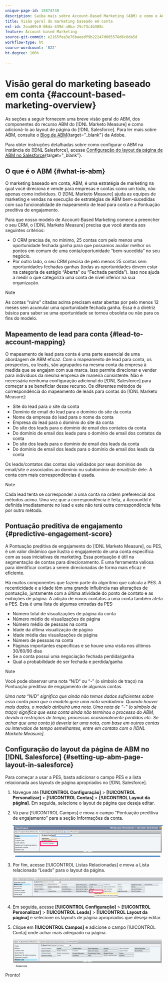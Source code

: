 ```yaml
---
unique-page-id: 18874730
description: Saiba mais sobre Account-Based Marketing (ABM) e como o Adobe Marketo Measure ajuda as equipes de marketing e vendas a executarem estratégias de ABM bem-sucedidas.
title: Visão geral do marketing baseado em conta
exl-id: 2ead69c0-66da-439d-a0ba-25c73c4b308c
feature: Account-based Marketing
source-git-commit: e2165fea3e76baeedf9b22247d005578d6c6da5d
workflow-type: ht
source-wordcount: '822'
ht-degree: 100%

---
```


# Visão geral do marketing baseado em conta {#account-based-marketing-overview}

As seções a seguir fornecem uma breve visão geral do ABM, dos componentes do recurso ABM do [!DNL Marketo Measure] e como adicioná-lo ao layout de página do [!DNL Salesforce]. Para ler mais sobre ABM, consulte o [Blog de ABM](https://business.adobe.com/blog/basics/account-based-marketing){target="_blank"} da Adobe.

Para obter instruções detalhadas sobre como configurar o ABM na instância do [!DNL Salesforce], acesse [Configuração do layout da página de ABM no Salesforce](/help/advanced-marketo-measure-features/account-based-marketing/account-based-marketing-overview.md#setting-up-abm-page-layout-in-salesforce){target="_blank"}.

## O que é o ABM {#what-is-abm}

O marketing baseado em conta, ABM, é uma estratégia de marketing na qual você direciona e vende para empresas e contas como um todo, não apenas como indivíduos. O [!DNL Marketo Measure] ajuda as equipes de marketing e vendas na execução de estratégias de ABM bem-sucedidas com sua funcionalidade de mapeamento de lead para conta e a Pontuação preditiva de engajamento.

Para que nosso modelo de Account-Based Marketing comece a preencher o seu CRM, o [!DNL Marketo Measure] precisa que você atenda aos seguintes critérios:

* O CRM precisa de, no mínimo, 25 contas com pelo menos uma oportunidade fechada ganha para que possamos avaliar melhor os pontos em comum de uma conta/oportunidade “bem-sucedida” no seu negócio.
* Por outro lado, o seu CRM precisa de pelo menos 25 contas sem oportunidades fechadas ganhas (todas as oportunidades devem estar na categoria de estágio “Aberta” ou “Fechada perdida”). Isso nos ajuda a medir o que categoriza uma conta de nível inferior na sua organização.

>[!NOTE]
>
>As contas “ruins” citadas acima precisam estar abertas por pelo menos 12 meses sem acumular uma oportunidade fechada ganha. Essa é a diretriz básica para saber se uma oportunidade se tornou obsoleta ou não para os fins do modelo.

## Mapeamento de lead para conta {#lead-to-account-mapping}

O mapeamento de lead para conta é uma parte essencial de uma abordagem de ABM eficaz. Com o mapeamento de lead para conta, os prospectos, ou leads, são agrupados na mesma conta da empresa à medida que se engajam com sua marca. Isso permite direcionar e vender para indivíduos da mesma empresa de maneira consistente. Não é necessária nenhuma configuração adicional do [!DNL Salesforce] para começar a se beneficiar desse recurso. Os diferentes métodos de correspondência do mapeamento de leads para contas do [!DNL Marketo Measure]:

* Site do lead para o site da conta
* Domínio de email do lead para o domínio do site da conta
* Nome da empresa do lead para o nome da conta
* Empresa do lead para o domínio do site da conta
* Do site dos leads para o domínio de email dos contatos da conta
* Do domínio de email dos leads para o domínio de email dos contatos da conta
* Do site dos leads para o domínio de email dos leads da conta
* Do domínio de email dos leads para o domínio de email dos leads da conta

Os leads/contatos das contas são validados por seus domínios de email/site e associados ao domínio ou subdomínio de email/site dele. A conta com mais correspondências é usada.

>[!NOTE]
>
>Cada lead tenta se corresponder a uma conta na ordem preferencial dos métodos acima. Uma vez que a correspondência é feita, a AccountId é definida imediatamente no lead e este não terá outra correspondência feita por outro método. 

## Pontuação preditiva de engajamento {#predictive-engagement-score}

A Pontuação preditiva de engajamento do [!DNL Marketo Measure], ou PES, é um valor dinâmico que ilustra o engajamento de uma conta específica com as suas iniciativas de marketing. Essa pontuação é útil na segmentação de contas para direcionamento. É uma ferramenta valiosa para identificar contas a serem direcionadas de forma mais eficaz e eficiente.

Há muitos componentes que fazem parte do algoritmo que calcula a PES. A recenticidade e a idade têm uma grande influência nas alterações de pontuação, juntamente com a última atividade do ponto de contato e as exibições de página. A adição de novos contatos a uma conta também afeta a PES. Esta é uma lista de algumas entradas da PES:

* Número total de visualizações de página da conta
* Número médio de visualizações de página
* Número médio de pessoas na conta
* Idade da última visualização de página
* Idade média das visualizações de página
* Número de pessoas na conta
* Páginas importantes específicas e se houve uma visita nos últimos 30/60/90 dias
* Se a conta possui uma negociação fechada perdida/ganha
* Qual a probabilidade de ser fechada e perdida/ganha

>[!NOTE]
>
>Você pode observar uma nota “N/D“ ou “-” (o símbolo de traço) na Pontuação preditiva de engajamento de algumas contas.

_Uma nota “N/D” significa que ainda não temos dados suficientes sobre essa conta para que o modelo gere uma nota verdadeira. Quando houver mais dados, o modelo atribuirá uma nota._
_Uma nota de “-” (o símbolo de traço) significa que essa conta ainda não terminou o processo do ABM, devido a restrições de tempo, processos ocasionalmente perdidos etc. Se achar que uma conta já deveria ter uma nota, com base em outras contas ou intervalos de tempo semelhantes, entre em contato com o [!DNL Marketo Measure]._

## Configuração do layout da página de ABM no [!DNL Salesforce] {#setting-up-abm-page-layout-in-salesforce}

Para começar a usar a PES, basta adicionar o campo PES e a lista relacionada aos layouts de página apropriados no [!DNL Salesforce].

1. Navegue até **[!UICONTROL Configuração]** > **[!UICONTROL Personalizar]** > **[!UICONTROL Contas]** > **[!UICONTROL Layout da página]**. Em seguida, selecione o layout de página que deseja editar.
1. Vá para [!UICONTROL Campos] e mova o campo “Pontuação preditiva de engajamento” para a seção Informações da conta.

   ![](assets/1.png)

1. Por fim, acesse [!UICONTROL Listas Relacionadas] e mova a Lista relacionada “Leads” para o layout da página.

   ![](assets/2.png)

1. Em seguida, acesse **[!UICONTROL Configuração]** > **[!UICONTROL Personalizar]** > **[!UICONTROL Leads]** > **[!UICONTROL Layout da página]** e selecione os layouts de página apropriados que deseja editar.
1. Clique em **[!UICONTROL Campos]** e adicione o campo [!UICONTROL Conta] onde achar mais adequado na página.

   ![](assets/3.png)

Pronto!

